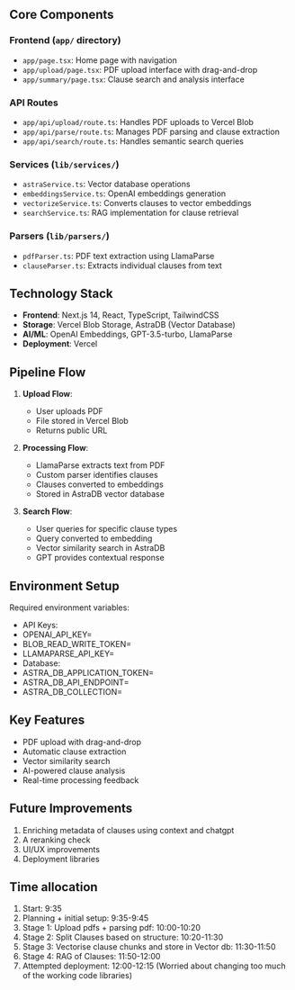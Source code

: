 
## Core Components

### Frontend (`app/` directory)
- `app/page.tsx`: Home page with navigation
- `app/upload/page.tsx`: PDF upload interface with drag-and-drop
- `app/summary/page.tsx`: Clause search and analysis interface

### API Routes
- `app/api/upload/route.ts`: Handles PDF uploads to Vercel Blob
- `app/api/parse/route.ts`: Manages PDF parsing and clause extraction
- `app/api/search/route.ts`: Handles semantic search queries

### Services (`lib/services/`)
- `astraService.ts`: Vector database operations
- `embeddingsService.ts`: OpenAI embeddings generation
- `vectorizeService.ts`: Converts clauses to vector embeddings
- `searchService.ts`: RAG implementation for clause retrieval

### Parsers (`lib/parsers/`)
- `pdfParser.ts`: PDF text extraction using LlamaParse
- `clauseParser.ts`: Extracts individual clauses from text

## Technology Stack

- **Frontend**: Next.js 14, React, TypeScript, TailwindCSS
- **Storage**: Vercel Blob Storage, AstraDB (Vector Database)
- **AI/ML**: OpenAI Embeddings, GPT-3.5-turbo, LlamaParse
- **Deployment**: Vercel

## Pipeline Flow

1. **Upload Flow**:
   - User uploads PDF
   - File stored in Vercel Blob
   - Returns public URL

2. **Processing Flow**:
   - LlamaParse extracts text from PDF
   - Custom parser identifies clauses
   - Clauses converted to embeddings
   - Stored in AstraDB vector database

3. **Search Flow**:
   - User queries for specific clause types
   - Query converted to embedding
   - Vector similarity search in AstraDB
   - GPT provides contextual response

## Environment Setup

Required environment variables:
   - API Keys:
   - OPENAI_API_KEY=
   - BLOB_READ_WRITE_TOKEN=
   - LLAMAPARSE_API_KEY=
   - Database:
   - ASTRA_DB_APPLICATION_TOKEN=
   - ASTRA_DB_API_ENDPOINT=
   - ASTRA_DB_COLLECTION=

## Key Features

- PDF upload with drag-and-drop
- Automatic clause extraction
- Vector similarity search
- AI-powered clause analysis
- Real-time processing feedback

## Future Improvements

1. Enriching metadata of clauses using context and chatgpt
2. A reranking check
3. UI/UX improvements
5. Deployment libraries

## Time allocation

1. Start: 9:35
2. Planning + initial setup: 9:35-9:45
3. Stage 1: Upload pdfs + parsing pdf: 10:00-10:20
4. Stage 2: Split Clauses based on structure: 10:20-11:30
5. Stage 3: Vectorise clause chunks and store in Vector db: 11:30-11:50
6. Stage 4: RAG of Clauses: 11:50-12:00
7. Attempted deployment: 12:00-12:15 (Worried about changing too much of the working code libraries)
